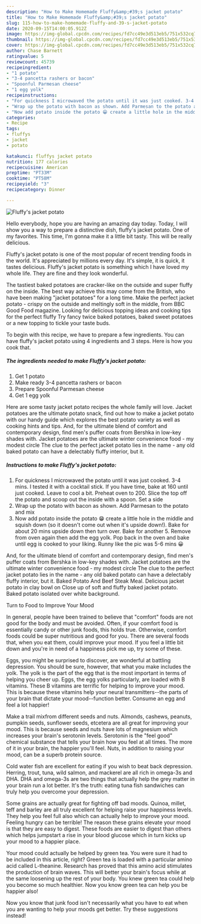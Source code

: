 ```yaml
---
description: "How to Make Homemade Fluffy&amp;#39;s jacket potato"
title: "How to Make Homemade Fluffy&amp;#39;s jacket potato"
slug: 115-how-to-make-homemade-fluffy-and-39-s-jacket-potato
date: 2020-09-15T14:00:05.912Z
image: https://img-global.cpcdn.com/recipes/fd7cc49e3d513eb5/751x532cq70/fluffys-jacket-potato-recipe-main-photo.jpg
thumbnail: https://img-global.cpcdn.com/recipes/fd7cc49e3d513eb5/751x532cq70/fluffys-jacket-potato-recipe-main-photo.jpg
cover: https://img-global.cpcdn.com/recipes/fd7cc49e3d513eb5/751x532cq70/fluffys-jacket-potato-recipe-main-photo.jpg
author: Chase Barnett
ratingvalue: 5
reviewcount: 45739
recipeingredient:
- "1 potato"
- "3-4 pancetta rashers or bacon"
- "Spoonful Parmesan cheese"
- "1 egg yolk"
recipeinstructions:
- "For quickness I microwaved the potato until it was just cooked. 3-4 mins. I tested it with a cocktail stick. If you have time, bake at 160 until just cooked. Leave to cool a bit. Preheat oven to 200. Slice the top off the potato and scoop out the inside with a spoon. Set a side"
- "Wrap up the potato with bacon as shown. Add Parmesan to the potato and mix"
- "Now add potato inside the potato 😁 create a little hole in the middle and squish down (so it doesn&#39;t come out when it&#39;s upside down!). Bake for about 20 mins upside down then turn over. Bake for another 5. Remove from oven again then add the egg yolk. Pop back in the oven and bake until egg is cooked to your liking. Runny like the pic was 5-6 mins 😀"
categories:
- Recipe
tags:
- fluffys
- jacket
- potato

katakunci: fluffys jacket potato 
nutrition: 177 calories
recipecuisine: American
preptime: "PT33M"
cooktime: "PT58M"
recipeyield: "3"
recipecategory: Dinner

---
```



![Fluffy&#39;s jacket potato](https://img-global.cpcdn.com/recipes/fd7cc49e3d513eb5/751x532cq70/fluffys-jacket-potato-recipe-main-photo.jpg)

Hello everybody, hope you are having an amazing day today. Today, I will show you a way to prepare a distinctive dish, fluffy&#39;s jacket potato. One of my favorites. This time, I'm gonna make it a little bit tasty. This will be really delicious.

Fluffy&#39;s jacket potato is one of the most popular of recent trending foods in the world. It's appreciated by millions every day. It's simple, it is quick, it tastes delicious. Fluffy&#39;s jacket potato is something which I have loved my whole life. They are fine and they look wonderful.

The tastiest baked potatoes are cracker-like on the outside and super fluffy on the inside. The best way achieve this may come from the British, who have been making &#34;jacket potatoes&#34; for a long time. Make the perfect jacket potato - crispy on the outside and meltingly soft in the middle, from BBC Good Food magazine. Looking for delicious topping ideas and cooking tips for the perfect fluffy Try fancy twice baked potatoes, baked sweet potatoes or a new topping to tickle your taste buds.


To begin with this recipe, we have to prepare a few ingredients. You can have fluffy&#39;s jacket potato using 4 ingredients and 3 steps. Here is how you cook that.

<!--inarticleads1-->

##### The ingredients needed to make Fluffy&#39;s jacket potato:

1. Get 1 potato
1. Make ready 3-4 pancetta rashers or bacon
1. Prepare Spoonful Parmesan cheese
1. Get 1 egg yolk


Here are some tasty jacket potato recipes the whole family will love. Jacket potatoes are the ultimate potato snack, find out how to make a jacket potato with our handy guide which explores the best potato variety as well as cooking hints and tips. And, for the ultimate blend of comfort and contemporary design, find men&#39;s puffer coats from Bershka in low-key shades with. Jacket potatoes are the ultimate winter convenience food - my modest circle The clue to the perfect jacket potato lies in the name - any old baked potato can have a delectably fluffy interior, but it. 

<!--inarticleads2-->

##### Instructions to make Fluffy&#39;s jacket potato:

1. For quickness I microwaved the potato until it was just cooked. 3-4 mins. I tested it with a cocktail stick. If you have time, bake at 160 until just cooked. Leave to cool a bit. Preheat oven to 200. Slice the top off the potato and scoop out the inside with a spoon. Set a side
1. Wrap up the potato with bacon as shown. Add Parmesan to the potato and mix
1. Now add potato inside the potato 😁 create a little hole in the middle and squish down (so it doesn&#39;t come out when it&#39;s upside down!). Bake for about 20 mins upside down then turn over. Bake for another 5. Remove from oven again then add the egg yolk. Pop back in the oven and bake until egg is cooked to your liking. Runny like the pic was 5-6 mins 😀


And, for the ultimate blend of comfort and contemporary design, find men&#39;s puffer coats from Bershka in low-key shades with. Jacket potatoes are the ultimate winter convenience food - my modest circle The clue to the perfect jacket potato lies in the name - any old baked potato can have a delectably fluffy interior, but it. Baked Potato And Beef Steak Meal. Delicious jacket potato in clay bowl on Close up of soft and fluffy baked jacket potato. Baked potato isolated over white background. 

Turn to Food to Improve Your Mood


In general, people have been trained to believe that "comfort" foods are not good for the body and must be avoided. Often, if your comfort food is essentially candy or other junk foods, this holds true. Otherwise, comfort foods could be super nutritious and good for you. There are several foods that, when you eat them, could improve your mood. If you feel a little bit down and you're in need of a happiness pick me up, try some of these.

Eggs, you might be surprised to discover, are wonderful at battling depression. You should be sure, however, that what you make includes the yolk. The yolk is the part of the egg that is the most important in terms of helping you cheer up. Eggs, the egg yolks particularly, are loaded with B vitamins. These B vitamins are terrific for helping to improve your mood. This is because these vitamins help your neural transmitters--the parts of your brain that dictate your mood--function better. Consume an egg and feel a lot happier!

Make a trail mixfrom different seeds and nuts. Almonds, cashews, peanuts, pumpkin seeds, sunflower seeds, etcetera are all great for improving your mood. This is because seeds and nuts have lots of magnesium which increases your brain's serotonin levels. Serotonin is the "feel good" chemical substance that tells your brain how you feel at all times. The more of it in your brain, the happier you'll feel. Nuts, in addition to raising your mood, can be a superb protein source.

Cold water fish are excellent for eating if you wish to beat back depression. Herring, trout, tuna, wild salmon, and mackerel are all rich in omega-3s and DHA. DHA and omega-3s are two things that actually help the grey matter in your brain run a lot better. It's the truth: eating tuna fish sandwiches can truly help you overcome your depression. 

Some grains are actually great for fighting off bad moods. Quinoa, millet, teff and barley are all truly excellent for helping raise your happiness levels. They help you feel full also which can actually help to improve your mood. Feeling hungry can be terrible! The reason these grains elevate your mood is that they are easy to digest. These foods are easier to digest than others which helps jumpstart a rise in your blood glucose which in turn kicks up your mood to a happier place.

Your mood could actually be helped by green tea. You were sure it had to be included in this article, right? Green tea is loaded with a particular amino acid called L-theanine. Research has proved that this amino acid stimulates the production of brain waves. This will better your brain's focus while at the same loosening up the rest of your body. You knew green tea could help you become so much healthier. Now you know green tea can help you be happier also!

Now you know that junk food isn't necessarily what you have to eat when you are wanting to help your moods get better. Try  these suggestions  instead!

